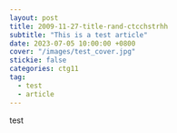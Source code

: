 ```yaml
---
layout: post
title: 2009-11-27-title-rand-ctcchstrhh
subtitle: "This is a test article"
date: 2023-07-05 10:00:00 +0800
cover: "/images/test_cover.jpg"
stickie: false
categories: ctg11
tag:
  - test
  - article
---
```

test
        